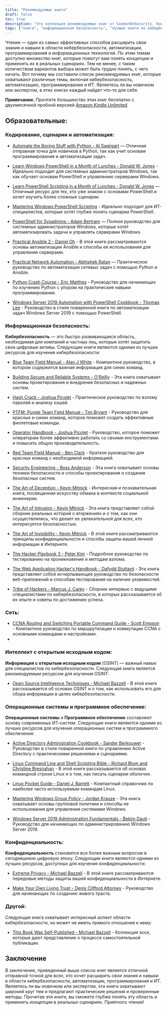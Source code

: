 ```yaml
---
title: "Рекомендуемые книги"
draft: false
toc: true
description: "Это коллекция рекомендуемых книг от SimeonOnSecurity. Книги охватывают различные темы, включая автоматизацию кодирования и сценариев, кибербезопасность, работу с сетями, разведку с открытым исходным кодом, операционные системы и программное обеспечение, конфиденциальность и другие связанные темы. С двухмесячной пробной версией Amazon Kindle Unlimited вы можете читать большинство этих книг бесплатно. Эта коллекция предлагает ряд книг как для начинающих, так и для экспертов, с такими названиями, как «Ускоренный курс Python» и «Искусство обмана». Если вы хотите улучшить свои навыки кодирования или лучше понять кибербезопасность, в этой коллекции каждый найдет что-то для себя."
tags: ["книги", "информационная безопасность", "лучшие книги по кибербезопасности", "лучшие книги по автоматизации", "книги по автоматизации", "рекомендации по книгам по кибербезопасности", "кибербезопасность для чайников", "Кодирование и сценарии", "Автоматизация", "Windows PowerShell", "Сисадмины", "Ансибль", "Сетевая автоматизация", "питон", "Виндовс Сервер 2019", "Синяя команда", "Создание безопасных и надежных систем", "Хэш Крэк", "ПТФМ", "Полевое руководство фиолетовой команды", "Справочник оператора", "Полевое руководство красной команды", "Инженерия безопасности", "Искусство обмана", "Искусство вторжения", "Искусство невидимости", "Хакерская книга", "Справочник хакера веб-приложений", "Племя хакеров", "Сеть", "Интеллект с открытым исходным кодом", "Операционные системы", "Программное обеспечение", "Конфиденциальность", "Экстремальная конфиденциальность", "Создайте свой собственный живой траст", "Другой", "Эта книга была опубликована самостоятельно"]
---
```


Чтение — один из самых эффективных способов расширить свои знания и навыки в области кибербезопасности, автоматизации, программирования и информационных технологий. По этим темам доступно множество книг, которые помогут вам понять концепции и применить их в реальных сценариях. Тем не менее, с таким количеством вариантов выбора может быть трудно понять, с чего начать. Вот почему мы составили список рекомендуемых книг, которые охватывают различные темы, включая кибербезопасность, автоматизацию, программирование и ИТ. Являетесь ли вы новичком или экспертом, в этих книгах каждый найдет что-то для себя.

**Примечание.** Прочтите большинство этих книг бесплатно с двухмесячной пробной версией [Amazon Kindle Unlimited](https://amzn.to/3rulzJW)

## Образовательные:
### Кодирование, сценарии и автоматизация:

- [Automate the Boring Stuff with Python - Al Sweigart](https://amzn.to/334bQRa) — Отличная отправная точка для новичков в Python, так как учит основам программирования и автоматизации задач.

- [Learn Windows PowerShell in a Month of Lunches - Donald W. Jones](https://amzn.to/2NKtuFf) - Идеально подходит для системных администраторов Windows, так как обучает основам PowerShell и управлению серверами Windows.

- [Learn PowerShell Scripting in a Month of Lunches - Donald W. Jones](https://amzn.to/3vljZwq) — Отличный ресурс для тех, кто уже знаком с основами PowerShell и хочет изучить более сложные сценарии.

- [Mastering Windows PowerShell Scripting](https://amzn.to/3bQ6qwA) - Идеально подходит для ИТ-специалистов, которые хотят глубже понять сценарии PowerShell.

- [PowerShell for Sysadmins - Adam Bertram](https://amzn.to/301qpTp) — Полное руководство для системных администраторов Windows, которые хотят автоматизировать задачи и управлять серверами Windows.

- [Practical Ansible 2 - Daniel Oh](https://amzn.to/332hwfo) - В этой книге рассматриваются основы автоматизации Ansible и способы ее использования для управления серверами.

- [Practical Network Automation - Abhishek Ratan](https://amzn.to/3hE5Tzd) — Практическое руководство по автоматизации сетевых задач с помощью Python и Ansible.

- [Python Crash Course - Eric Matthes](https://amzn.to/3pNHOLc) - Руководство для начинающих по изучению Python с упором на практические навыки программирования.

- [Windows Server 2019 Automation with PowerShell Cookbook - Thomas Lee](https://amzn.to/3q7B7T2) - Руководство в стиле поваренной книги по автоматизации задач Windows Server 2019 с помощью PowerShell.

### Информационная безопасность:

**Кибербезопасность** — это быстро развивающаяся область, необходимая для компаний и частных лиц, которые хотят защитить свои цифровые активы. Следующие книги являются одними из лучших ресурсов для изучения кибербезопасности:

- [Blue Team Field Manual - Alan J White](https://amzn.to/30Z5il4) - Компактное руководство, в котором содержится важная информация для синих команд.

- [Building Secure and Reliable Systems - O'Reilly](https://amzn.to/303zj2R) - Эта книга охватывает основы проектирования и внедрения безопасных и надежных систем.

- [Hash Crack - Joshua Picolet](https://amzn.to/3pRdEGG) - Практическое руководство по взлому паролей и анализу хэшей.

- [PTFM: Purple Team Field Manual - Tim Bryant](https://amzn.to/3uoLhkA) - Руководство для красных и синих команд, которое поможет создать эффективные фиолетовые команды.

- [Operator Handbook - Joshua Picolet](https://amzn.to/3fkWD2V) - Руководство, которое поможет операторам более эффективно работать со своими инструментами и повысить общую производительность.

- [Red Team Field Manual - Ben Clark](https://amzn.to/2BBC3fp) - Краткое руководство для красных команд с необходимой информацией.

- [Security Engineering - Ross Anderson](https://amzn.to/2MBMsNt) - Эта книга охватывает основы техники безопасности и способы проектирования и создания безопасных систем.

- [The Art of Deception - Kevin Mitnick](https://amzn.to/3kU5cTs) - Интересная и познавательная книга, посвященная искусству обмана в контексте социальной инженерии.

- [The Art of Intrusion - Kevin Mitnick](https://amzn.to/334cDl0) - Эта книга представляет собой сборник реальных историй о вторжениях и о том, как они осуществлялись, что делает ее увлекательной для всех, кто интересуется безопасностью.

- [The Art of Invisibility - Kevin Mitnick](https://amzn.to/2IZv8QF) - В этой книге рассматриваются принципы конфиденциальности и способы защиты вашей личной информации в Интернете.

- [The Hacker Playbook 3 - Peter Kim](https://amzn.to/2D6F47L) - Подробное руководство по тестированию на проникновение и методам взлома.

- [The Web Application Hacker's Handbook - Dafydd Stuttard](https://amzn.to/3dWnVy1) - Эта книга представляет собой исчерпывающее руководство по безопасности веб-приложений и способам тестирования на наличие уязвимостей.

- [Tribe of Hackers - Marcus J. Carey](https://amzn.to/2UNr8VS) - Сборник интервью с ведущими специалистами по кибербезопасности, в которых рассказывается об их опыте и советы по достижению успеха.

### Сеть:

- [CCNA Routing and Switching Portable Command Guide - Scott Empson](https://amzn.to/3hFK7eo) - Компактное руководство по маршрутизации и коммутации CCNA с основными командами и настройками.
-
### Интеллект с открытым исходным кодом:

**Информация с открытым исходным кодом** (OSINT) — важный навык для специалистов по кибербезопасности.
Следующая книга является рекомендуемым ресурсом для изучения OSINT:

- [Open Source Intelligence Techniques - Michael Bazzell](https://amzn.to/39zbWlV) - В этой книге рассказывается об основах OSINT и о том, как использовать его для сбора информации в целях кибербезопасности.

### Операционные системы и программное обеспечение:

**Операционные системы** и **Программное обеспечение** составляют основу современных ИТ-систем. Следующие книги являются одними из лучших ресурсов для изучения операционных систем и программного обеспечения:

- [Active Directory Administration Cookbook - Sander Berkouwer](https://amzn.to/3ecLtyX) - Руководство в стиле поваренной книги по управлению Active Directory с практическими решениями и сценариями.

- [Linux Command Line and Shell Scripting Bible - Richard Blum and Christine Bresnahan](https://amzn.to/36TjdvP) - В этой книге рассказывается об основах командной строки Linux и о том, как писать сценарии оболочки.

- [Linux Pocket Guide - Daniel J. Barrett](https://amzn.to/2Hl7kWG) - Компактный справочник по наиболее часто используемым командам Linux.

- [Mastering Windows Group Policy - Jordan Krause](https://amzn.to/3bOT5EY) - Эта книга охватывает основы групповой политики и способы ее использования для управления системами Windows.

- [Windows Server 2019 Administration Fundamentals - Bekim Dauti](https://amzn.to/3q7NoXB) - Руководство для начинающих по администрированию Windows Server 2019.
### Конфиденциальность:

**Конфиденциальность** становится все более важным вопросом в сегодняшнюю цифровую эпоху. Следующие книги являются одними из лучших ресурсов, доступных для изучения конфиденциальности:

- [Extreme Privacy - Michael Bazzell](https://amzn.to/3g4BrxG) - В этой книге рассматриваются передовые методы защиты вашей конфиденциальности в Интернете.

- [Make Your Own Living Trust - Denis Clifford Attorney](https://amzn.to/3pLEVud) - Руководство для начинающих по созданию живого траста.

### Другой:

Следующая книга охватывает интересный аспект области кибербезопасности, но может не иметь прямого отношения к нему:

- [This Book Was Self-Published - Michael Bazzell](https://amzn.to/35UMYgF) - Коллекция эссе, которые дают представление о процессе самостоятельной публикации.

## Заключение

В заключение, приведенный выше список книг является отличной отправной точкой для всех, кто хочет расширить свои знания и навыки в области кибербезопасности, автоматизации, программирования и ИТ. Являетесь ли вы новичком или экспертом, эти книги охватывают широкий круг тем и предлагают практические решения и проверенные методы. Прочитав эти книги, вы сможете глубже понять эту область и применить концепции в реальных сценариях. Приятного чтения!
